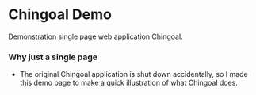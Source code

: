 # Chingoal Demo #

Demonstration single page web application Chingoal.

### Why just a single page ###

* The original Chingoal application is shut down accidentally, so I made this demo page to make a quick illustration of what Chingoal does.